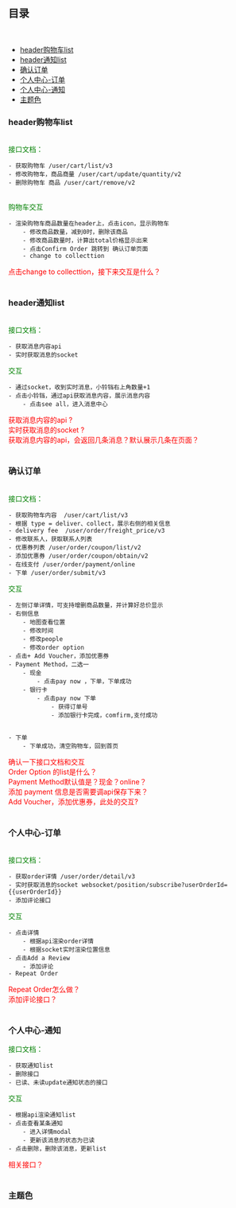 ## 目录

<br>

- [header购物车list](#header购物车list)<br>
- [header通知list](#header通知list)<br>
- [确认订单](#确认订单)<br>
- [个人中心-订单](#个人中心-订单)<br>
- [个人中心-通知](#个人中心-通知)<br>
- [主题色](#主题色)<br>

### header购物车list
<br>
<div style="color:green">接口文档：</div>


    - 获取购物车 /user/cart/list/v3
    - 修改购物车，商品商量 /user/cart/update/quantity/v2 
    - 删除购物车 商品 /user/cart/remove/v2 
<br>

<div style="color:green">购物车交互</div>

    - 渲染购物车商品数量在header上，点击icon，显示购物车
        - 修改商品数量，减到0时，删除该商品
        - 修改商品数量时，计算出total价格显示出来
        - 点击Confirm Order 跳转到 确认订单页面
        - change to collecttion


<div style="color:red">点击change to collecttion，接下来交互是什么？</div>
<br>

### header通知list
<br>
<div style="color:green">接口文档：</div>

    - 获取消息内容api
    - 实时获取消息的socket


<div style="color:green">交互</div>

    - 通过socket，收到实时消息，小铃铛右上角数量+1
    - 点击小铃铛，通过api获取消息内容，展示消息内容
        - 点击see all，进入消息中心

<div style="color:red">获取消息内容的api ?</div>
<div style="color:red">实时获取消息的socket ?</div>
<div style="color:red">获取消息内容的api，会返回几条消息？默认展示几条在页面？</div>

<br>

### 确认订单
<br>
<div style="color:green">接口文档：</div>

    - 获取购物车内容  /user/cart/list/v3
    - 根据 type = deliver、collect，展示右侧的相关信息
    - delivery fee  /user/order/freight_price/v3
    - 修改联系人，获取联系人列表
    - 优惠券列表 /user/order/coupon/list/v2
    - 添加优惠券 /user/order/coupon/obtain/v2
    - 在线支付 /user/order/payment/online
    - 下单 /user/order/submit/v3




<div style="color:green">交互</div>

    - 左侧订单详情，可支持增删商品数量，并计算好总价显示
    - 右侧信息
        - 地图查看位置
        - 修改时间
        - 修改people
        - 修改order option
    - 点击+ Add Voucher，添加优惠券
    - Payment Method，二选一
        - 现金
            - 点击pay now ，下单，下单成功
        - 银行卡
            - 点击pay now 下单 
                - 获得订单号
                - 添加银行卡完成，comfirm,支付成功
    
    
    - 下单
        - 下单成功，清空购物车，回到首页

<div style="color:red">确认一下接口文档和交互</div>
<div style="color:red">Order Option 的list是什么？</div>
<div style="color:red">Payment Method默认值是？现金？online？</div>
<div style="color:red">添加 payment 信息是否需要调api保存下来？</div>
<div style="color:red">Add Voucher，添加优惠券，此处的交互?</div>
<br>

### 个人中心-订单
<br>

<div style="color:green">接口文档：</div>

    - 获取order详情 /user/order/detail/v3
    - 实时获取消息的socket websocket/position/subscribe?userOrderId={{userOrderId}}
    - 添加评论接口


<div style="color:green">交互</div>

    - 点击详情
        - 根据api渲染order详情
        - 根据socket实时渲染位置信息
    - 点击Add a Review
        - 添加评论
    - Repeat Order

<div style="color:red">Repeat Order怎么做？</div>
<div style="color:red">添加评论接口？</div>
<br>

### 个人中心-通知

<div style="color:green">接口文档：</div>

    - 获取通知list
    - 删除接口
    - 已读、未读update通知状态的接口


<div style="color:green">交互</div>

    - 根据api渲染通知list
    - 点击查看某条通知
        - 进入详情modal
        - 更新该消息的状态为已读
    - 点击删除，删除该消息，更新list

<div style="color:red">相关接口？</div>
<br>

### 主题色